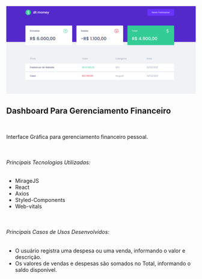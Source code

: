 <div display = flex justtify-content = "center">
    <img src ="/tmp/dtMoney.png">
</div>
<h2>Dashboard Para Gerenciamento Financeiro</h2>
<br>
<p>Interface Gráfica para gerenciamento financeiro pessoal.  </p>
<br>
<h6>Principais Tecnologias Utilizadas:</h6>
<ul>
    <li>MirageJS</li>
    <li>React</li>
    <li>Axios</li>
    <li>Styled-Components</li>
    <li>Web-vitals</li>
</ul>
<br>
<h6>Principais Casos de Usos Desenvolvidos:</h6>
<ul>
    <li>O usuário registra uma despesa ou uma venda, informando o valor e descrição.</li>
    <li>Os valores de vendas e despesas são somados no Total, informando o saldo disponível.</li>
</ul>